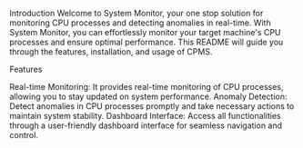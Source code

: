 Introduction
Welcome to System Monitor, your one stop solution for monitoring CPU processes and detecting anomalies in real-time. With System Monitor, you can effortlessly monitor your target machine's CPU processes and ensure optimal performance. This README will guide you through the features, installation, and usage of CPMS.

Features

Real-time Monitoring: It provides real-time monitoring of CPU processes, allowing you to stay updated on system performance.
Anomaly Detection: Detect anomalies in CPU processes promptly and take necessary actions to maintain system stability.
Dashboard Interface: Access all functionalities through a user-friendly dashboard interface for seamless navigation and control.
